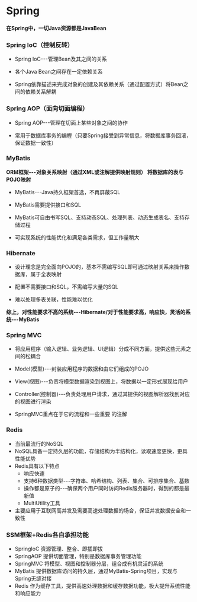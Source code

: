 # Spring

**在Spring中，一切Java资源都是JavaBean**

### Spring IoC（控制反转）

* Spring IoC---管理Bean及其之间的关系

* 各个Java Bean之间存在一定依赖关系

* Spring依靠描述来完成对象的创建及其依赖关系（通过配置方式）将Bean之间的依赖关系解耦

### Spring AOP（面向切面编程）

* Spring AOP---管理在切面上某些对象之间的协作

* 常用于数据库事务的编程（只要Spring接受到异常信息，将数据库事务回滚，保证数据一致性）  

### MyBatis

**ORM框架---对象关系映射（通过XML或注解提供映射规则）  将数据库的表与POJO映射**

* MyBatis---Java持久框架首选，不再屏蔽SQL

* MyBatis需要提供接口和SQL

* MyBatis可自由书写SQL、支持动态SQL、处理列表、动态生成表名、支持存储过程

* 可实现系统的性能优化和满足各类需求，但工作量稍大

### Hibernate

* 设计理念是完全面向POJO的，基本不需编写SQL即可通过映射关系来操作数据库，属于全表映射

* 配置不需要接口和SQL，不需编写大量的SQL

* 难以处理多表关联，性能难以优化

**综上，对性能要求不高的系统---Hibernate/对于性能要求高，响应快，灵活的系统---MyBatis**

### Spring MVC

* 将应用程序（输入逻辑、业务逻辑、UI逻辑）分成不同方面，提供这些元素之间的松耦合

* Model(模型)---封装应用程序的数据和由它们组成的POJO

* View(视图)---负责将模型数据渲染到视图上，将数据以一定形式展现给用户

* Controller(控制器)---负责处理用户请求，通过其提供的视图解析器找到对应的视图进行渲染

* SpringMVC重点在于它的流程和一些重要 的注解

  

### Redis

* 当前最流行的NoSQL
* NoSQL具备一定持久层的功能，存储结构为半结构化，读取速度更快，更具性能优势
* Redis具有以下特点
  * 响应快速
  * 支持6种数据类型---字符串、哈希结构、列表、集合、可排序集合、基数
  * 操作都是原子的---确保两个用户同时访问Redis服务器时，得到的都是最新值
  * MultiUtility工具
* 主要应用于互联网高并发及需要高速处理数据的场合，保证并发数据安全和一致性

### SSM框架+Redis各自承担功能

* SpringIoC 资源管理、整合、即插即拔
* SpringAOP 提供切面管理，特别是数据库事务管理功能
* SpringMVC 将模型、视图和控制器分层，组合成有机灵活的系统
* MyBatis 提供数据库访问的持久层，通过MyBatis-Spring项目，实现与Spring无缝对接
* Redis 作为缓存工具，提供高速处理数据和缓存数据功能，极大提升系统性能和响应能力



